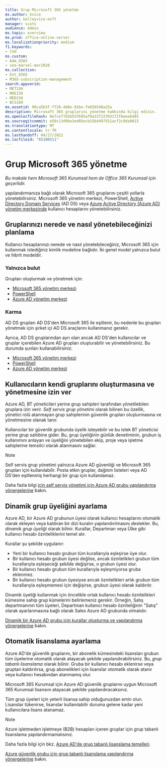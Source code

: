 ```yaml
---
title: Grup Microsoft 365 yönetme
ms.author: kvice
author: kelleyvice-msft
manager: scotv
audience: Admin
ms.topic: overview
ms.prod: office-online-server
ms.localizationpriority: medium
f1.keywords:
- CSH
ms.custom:
- Adm_O365
- seo-marvel-mar2020
ms.collection:
- Ent_O365
- M365-subscription-management
search.appverid:
- MET150
- MOE150
- MED150
- BCS160
ms.assetid: 98ca5b3f-f720-4d8e-91be-fe656548a25a
description: Microsoft 365 gruplarını yönetme hakkında bilgi edinin.
ms.openlocfilehash: 0e7cef7d1b55f695af9a33f22393172f6eee6485
ms.sourcegitcommit: e50c13d9be3ed05ecb156d497551acf2c9da9015
ms.translationtype: MT
ms.contentlocale: tr-TR
ms.lasthandoff: 04/27/2022
ms.locfileid: "65100511"
---
```

# <a name="manage-microsoft-365-groups"></a>Grup Microsoft 365 yönetme

*Bu makale hem Microsoft 365 Kurumsal hem de Office 365 Kurumsal için geçerlidir.*

yapılandırmanıza bağlı olarak Microsoft 365 gruplarını çeşitli yollarla yönetebilirsiniz. Microsoft 365 yönetim merkezi, PowerShell, [Active Directory Domain Services](/admin) (AD DS) veya [Azure Active Directory (Azure AD) yönetim merkezinde](/azure/active-directory/fundamentals/active-directory-groups-create-azure-portal) kullanıcı hesaplarını yönetebilirsiniz. 

## <a name="plan-for-where-and-how-you-will-manage-your-groups"></a>Gruplarınızı nerede ve nasıl yönetebileceğinizi planlama

Kullanıcı hesaplarınızı nerede ve nasıl yönetebileceğiniz, Microsoft 365 için kullanmak istediğiniz kimlik modeline bağlıdır. İki genel model yalnızca bulut ve hibrit modeldir.
  
### <a name="cloud-only"></a>Yalnızca bulut

Grupları oluşturmak ve yönetmek için:

- [Microsoft 365 yönetim merkezi](/admin)
- [PowerShell](maintain-group-membership-with-microsoft-365-powershell.md)
- [Azure AD yönetim merkezi](/azure/active-directory/fundamentals/active-directory-groups-create-azure-portal)
    
### <a name="hybrid"></a>Karma

AD DS grupları AD DS'den Microsoft 365 ile eşitlenir, bu nedenle bu grupları yönetmek için şirket içi AD DS araçlarını kullanmanız gerekir.

Ayrıca, AD DS gruplarından ayrı olan ancak AD DS'den kullanıcılar ve gruplar içerebilen Azure AD grupları oluşturabilir ve yönetebilirsiniz. Bu durumda şunları kullanabilirsiniz:

- [Microsoft 365 yönetim merkezi](/admin)
- [PowerShell](maintain-group-membership-with-microsoft-365-powershell.md)
- [Azure AD yönetim merkezi](/azure/active-directory/fundamentals/active-directory-groups-create-azure-portal)

## <a name="allow-users-to-create-and-manage-their-own-groups"></a>Kullanıcıların kendi gruplarını oluşturmasına ve yönetmesine izin ver

Azure AD, BT yöneticileri yerine grup sahipleri tarafından yönetilebilen gruplara izin verir. *Self servis grup yönetimi* olarak bilinen bu özellik, yönetici rolü atanmayan grup sahiplerinin güvenlik grupları oluşturmasına ve yönetmesine olanak tanır. 

Kullanıcılar bir güvenlik grubunda üyelik isteyebilir ve bu istek BT yöneticisi yerine grup sahibine gider. Bu, grup üyeliğinin günlük denetiminin, grubun iş kullanımını anlayan ve üyeliğini yönetebilen ekip, proje veya işletme sahiplerine temsilci olarak atanmasını sağlar.

>[!Note]
>Self servis grup yönetimi yalnızca Azure AD güvenliği ve Microsoft 365 grupları için kullanılabilir. Posta etkin gruplar, dağıtım listeleri veya AD DS'den eşitlenmiş herhangi bir grup için kullanılamaz.
>

Daha fazla bilgi [için self servis yönetimi için Azure AD grubu yapılandırma yönergelerine](/azure/active-directory/active-directory-accessmanagement-self-service-group-management) bakın.

## <a name="set-up-dynamic-group-membership"></a>Dinamik grup üyeliğini ayarlama

Azure AD, bir Azure AD grubunun üyesi olarak kullanıcı hesaplarını otomatik olarak ekleyen veya kaldıran bir dizi kuralın yapılandırılmasını destekler. Bu, *dinamik grup üyeliği* olarak bilinir. Kurallar, Departman veya Ülke gibi kullanıcı hesabı özniteliklerini temel alır.

Kurallar şu şekilde uygulanır:

- Yeni bir kullanıcı hesabı grubun tüm kurallarıyla eşleşirse üye olur.
- Bir kullanıcı hesabı grubun üyesi değilse, ancak öznitelikleri grubun tüm kurallarıyla eşleşeceği şekilde değişirse, o grubun üyesi olur.
- Bir kullanıcı hesabı grubun tüm kurallarıyla eşleşmiyorsa gruba eklenmez.
- Bir kullanıcı hesabı grubun üyesiyse ancak öznitelikleri artık grubun tüm kurallarıyla eşleşmemesi için değişirse, grubun üyesi olarak kaldırılır.

Dinamik üyeliği kullanmak için öncelikle ortak kullanıcı hesabı öznitelikleri kümesine sahip grup kümelerini belirlemeniz gerekir. Örneğin, Satış departmanının tüm üyeleri, Departman kullanıcı hesabı özniteliğinin "Satış" olarak ayarlanmasına bağlı olarak Sales Azure AD grubunda olmalıdır.

[Dinamik bir Azure AD grubu için kurallar oluşturma ve yapılandırma yönergelerine](/azure/active-directory/active-directory-groups-dynamic-membership-azure-portal) bakın.

## <a name="set-up-automatic-licensing"></a>Otomatik lisanslama ayarlama

Azure AD'de güvenlik gruplarını, bir abonelik kümesindeki lisansları grubun tüm üyelerine otomatik olarak atayacak şekilde yapılandırabilirsiniz. Bu, *grup tabanlı lisanslama* olarak bilinir. Gruba bir kullanıcı hesabı eklenirse veya gruptan kaldırılırsa, grup abonelikleri için lisanslar otomatik olarak atanır veya kullanıcı hesabından atanmamış olur.

Microsoft 365 Kurumsal için Azure AD güvenlik gruplarını uygun Microsoft 365 Kurumsal lisansını atayacak şekilde yapılandıracaksınız.

Tüm grup üyeleri için yeterli lisansa sahip olduğunuzdan emin olun. Lisanslar tükenirse, lisanslar kullanılabilir duruma gelene kadar yeni kullanıcılara lisans atanamaz.

>[!Note]
>Azure işletmeden işletmeye (B2B) hesapları içeren gruplar için grup tabanlı lisanslama yapılandırmamalısınız.
>

Daha fazla bilgi için bkz. [Azure AD'de grup tabanlı lisanslama temelleri](/azure/active-directory/active-directory-licensing-whatis-azure-portal).

[Azure güvenlik grubu için grup tabanlı lisanslama yapılandırma yönergelerine](/azure/active-directory/active-directory-licensing-group-assignment-azure-portal) bakın.
